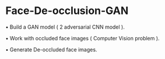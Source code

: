# Face-De-occlusion-GAN

•	Build a GAN model ( 2 adversarial CNN model ).

•	Work with occluded face images ( Computer Vision problem ).

•	Generate De-occluded face images.

